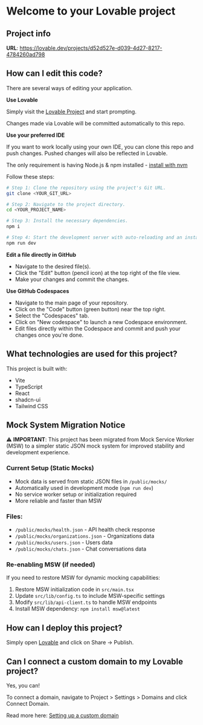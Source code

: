 # Welcome to your Lovable project

## Project info

**URL**: https://lovable.dev/projects/d52d527e-d039-4d27-8217-4784260ad798

## How can I edit this code?

There are several ways of editing your application.

**Use Lovable**

Simply visit the [Lovable Project](https://lovable.dev/projects/d52d527e-d039-4d27-8217-4784260ad798) and start prompting.

Changes made via Lovable will be committed automatically to this repo.

**Use your preferred IDE**

If you want to work locally using your own IDE, you can clone this repo and push changes. Pushed changes will also be reflected in Lovable.

The only requirement is having Node.js & npm installed - [install with nvm](https://github.com/nvm-sh/nvm#installing-and-updating)

Follow these steps:

```sh
# Step 1: Clone the repository using the project's Git URL.
git clone <YOUR_GIT_URL>

# Step 2: Navigate to the project directory.
cd <YOUR_PROJECT_NAME>

# Step 3: Install the necessary dependencies.
npm i

# Step 4: Start the development server with auto-reloading and an instant preview.
npm run dev
```

**Edit a file directly in GitHub**

- Navigate to the desired file(s).
- Click the "Edit" button (pencil icon) at the top right of the file view.
- Make your changes and commit the changes.

**Use GitHub Codespaces**

- Navigate to the main page of your repository.
- Click on the "Code" button (green button) near the top right.
- Select the "Codespaces" tab.
- Click on "New codespace" to launch a new Codespace environment.
- Edit files directly within the Codespace and commit and push your changes once you're done.

## What technologies are used for this project?

This project is built with:

- Vite
- TypeScript
- React
- shadcn-ui
- Tailwind CSS

## Mock System Migration Notice

⚠️ **IMPORTANT**: This project has been migrated from Mock Service Worker (MSW) to a simpler static JSON mock system for improved stability and development experience.

### Current Setup (Static Mocks)
- Mock data is served from static JSON files in `/public/mocks/`
- Automatically used in development mode (`npm run dev`)
- No service worker setup or initialization required
- More reliable and faster than MSW

### Files:
- `/public/mocks/health.json` - API health check response
- `/public/mocks/organizations.json` - Organizations data
- `/public/mocks/users.json` - Users data  
- `/public/mocks/chats.json` - Chat conversations data

### Re-enabling MSW (if needed)
If you need to restore MSW for dynamic mocking capabilities:
1. Restore MSW initialization code in `src/main.tsx`
2. Update `src/lib/config.ts` to include MSW-specific settings
3. Modify `src/lib/api-client.ts` to handle MSW endpoints
4. Install MSW dependency: `npm install msw@latest`

## How can I deploy this project?

Simply open [Lovable](https://lovable.dev/projects/d52d527e-d039-4d27-8217-4784260ad798) and click on Share -> Publish.

## Can I connect a custom domain to my Lovable project?

Yes, you can!

To connect a domain, navigate to Project > Settings > Domains and click Connect Domain.

Read more here: [Setting up a custom domain](https://docs.lovable.dev/tips-tricks/custom-domain#step-by-step-guide)
